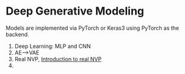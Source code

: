 # Deep Generative Modeling

Models are implemented via PyTorch or Keras3 using PyTorch as the backend.

1. Deep Learning: MLP and CNN
2. AE-->VAE
3. Real NVP, [Introduction to real NVP](RealNVP/real_nvp.pdf)
4. 


